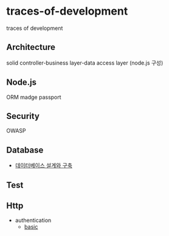 # traces-of-development

traces of development

## Architecture

solid
controller-business layer-data access layer (node.js 구성)

## Node.js

ORM
madge
passport

## Security

OWASP

## Database

- [데이터베이스 설계와 구축](https://velog.io/@yjm9425/%EB%82%B4%EC%9A%A9%EC%A0%95%EB%A6%AC-%EC%95%84%EB%8A%94-%EB%A7%8C%ED%81%BC-%EB%B3%B4%EC%9D%B4%EB%8A%94-%EB%8D%B0%EC%9D%B4%ED%84%B0%EB%B2%A0%EC%9D%B4%EC%8A%A4-%EC%84%A4%EA%B3%84%EC%99%80-%EA%B5%AC%EC%B6%95)

## Test

## Http

- authentication
  - [basic](https://healthy-dev.tistory.com/33)
